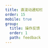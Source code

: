 ```yaml
---
title: 直滚动通知栏
order: 15
mobile: true
group:
  title: 操作反馈
  order: 1
  path: feedback
---
```


<code src="../demo/NoticeList.jsx"></code>
<API src="../src/NoticeList.tsx"></API>
